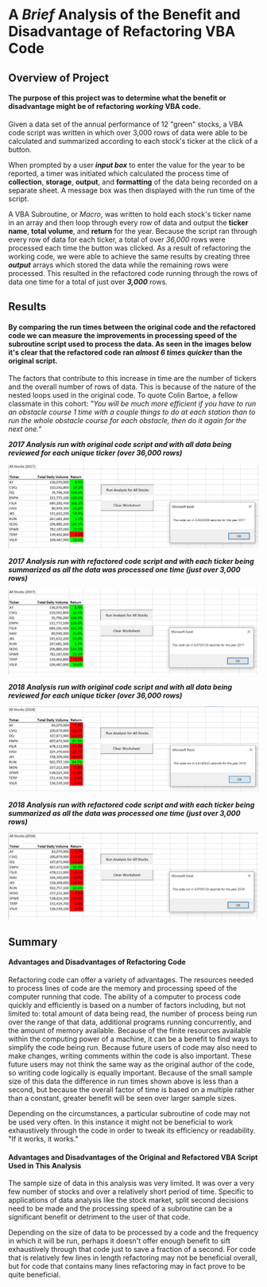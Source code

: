 # A ***Brief*** Analysis of the Benefit and Disadvantage of Refactoring VBA Code

## Overview of Project
#### The purpose of this project was to determine what the benefit or disadvantage might be of refactoring ***working*** VBA code.  
Given a data set of the annual performance of 12 "green" stocks, a VBA code script was written in which over 3,000 rows of data were able to be calculated and summarized according to each stock's ticker at the click of a button.  

When prompted by a user ***input box*** to enter the value for the year to be reported, a timer was initiated which calculated the process time of **collection**, **storage**, **output**, and **formatting** of the data being recorded on a separate sheet.  A message box was then displayed with the run time of the script.

A VBA Subroutine, or *Macro*, was written to hold each stock's ticker name in an array and then loop through every row of data and output the **ticker name**, **total volume**, and **return** for the year.  Because the script ran through every row of data for each ticker, a total of over *36,000* rows were processed each time the button was clicked.  As a result of refactoring the working code, we were able to achieve the same results by creating three ***output*** arrays which stored the data while the remaining rows were processed.  This resulted in the refactored code running through the rows of data one time for a total of just over ***3,000*** rows.

## Results
#### By comparing the run times between the original code and the refactored code we can measure the improvements in processing speed of the subroutine script used to process the data.  As seen in the images below it's clear that the refactored code ran ***almost 6 times quicker*** than the original script. 

The factors that contribute to this increase in time are the number of tickers and the overall number of rows of data.  This is because of the nature of the nested loops used in the original code.  To quote Colin Bartoe, a fellow classmate in this cohort:  *"You will be much more efficient if you have to run an obstacle course 1 time with a couple things to do at each station than to run the whole obstacle course for each obstacle, then do it again for the next one."*


***2017 Analysis run with original code script and with all data being reviewed for each unique ticker (over 36,000 rows)***

![2017_analysis.png](https://github.com/frostbrosracing/stock-analysis/blob/main/Resources/2017_analysis.PNG)


***2017 Analysis run with refactored code script and with each ticker being summarized as all the data was processed one time (just over 3,000 rows)***

![VBA_Challenge_2017.png](https://github.com/frostbrosracing/stock-analysis/blob/main/Resources/VBA_Challenge_2017.PNG)


***2018 Analysis run with original code script and with all data being reviewed for each unique ticker (over 36,000 rows)***

![2018_analysis.png](https://github.com/frostbrosracing/stock-analysis/blob/main/Resources/2018_analysis.PNG)


***2018 Analysis run with refactored code script and with each ticker being summarized as all the data was processed one time (just over 3,000 rows)***

![VBA_Challenge_2018.png](https://github.com/frostbrosracing/stock-analysis/blob/main/Resources/VBA_Challenge_2018.PNG)

## Summary


#### Advantages and Disadvantages of Refactoring Code
Refactoring code can offer a variety of advantages.  The resources needed to process lines of code are the memory and processing speed of the computer running that code.  The ability of a computer to process code quickly and efficiently is based on a number of factors including, but not limited to:  total amount of data being read, the number of process being run over the range of that data, additional programs running concurrently, and the amount of memory available.  Because of the finite resources available within the computing power of a machine, it can be a benefit to find ways to simplify the code being run.  Because future users of code may also need to make changes, writing comments within the code is also important.  These future users may not think the same way as the original author of the code, so writing code logically is equally important.  Because of the small sample size of this data the difference in run times shown above is less than a second, but because the overall factor of time is based on a multiple rather than a constant, greater benefit will be seen over larger sample sizes. 

Depending on the circumstances, a particular subroutine of code may not be used very often.  In this instance it might not be beneficial to work exhaustively through the code in order to tweak its efficiency or readability.  "If it works, it works."  

#### Advantages and Disadvantages of the Original and Refactored VBA Script Used in This Analysis
The sample size of data in this analysis was very limited.  It was over a very few number of stocks and over a relatively short period of time.  Specific to applications of data analysis like the stock market, split second decisions need to be made and the processing speed of a subroutine can be a significant benefit or detriment to the user of that code.

Depending on the size of data to be processed by a code and the frequency in which it will be run, perhaps it doesn't offer enough benefit to sift exhaustively through that code just to save a fraction of a second.  For code that is relatively few lines in length refactoring may not be beneficial overall, but for code that contains many lines refactoring may in fact prove to be quite beneficial.






